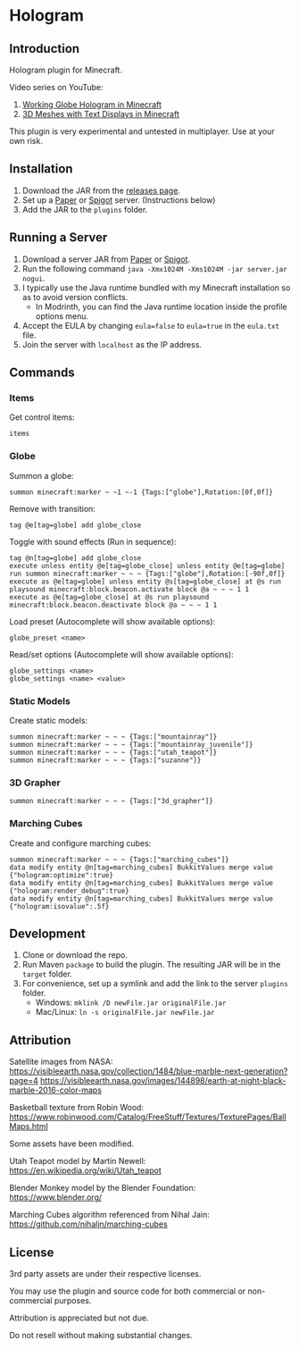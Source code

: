 # Hologram
## Introduction
Hologram plugin for Minecraft.

Video series on YouTube:
1. [Working Globe Hologram in Minecraft](https://youtu.be/ae_Gns9ZBqY)
2. [3D Meshes with Text Displays in Minecraft](https://youtu.be/RnLWLQsh9mw)

This plugin is very experimental and untested in multiplayer. Use at your own risk.


## Installation
1. Download the JAR from the [releases page](https://github.com/TheCymaera/minecraft-hologram/releases/).
2. Set up a [Paper](https://papermc.io/downloads) or [Spigot](https://getbukkit.org/download/spigot) server. (Instructions below)
3. Add the JAR to the `plugins` folder.
<!--4. Download the world folder from [Planet Minecraft](https://www.planetminecraft.com/project/spider-garden/).-->
<!--5. Place the world folder in the server directory. Name it `world`.-->

## Running a Server
1. Download a server JAR from [Paper](https://papermc.io/downloads) or [Spigot](https://getbukkit.org/download/spigot).
2. Run the following command `java -Xmx1024M -Xms1024M -jar server.jar nogui`.
3. I typically use the Java runtime bundled with my Minecraft installation so as to avoid version conflicts.
   - In Modrinth, you can find the Java runtime location inside the profile options menu.
4. Accept the EULA by changing `eula=false` to `eula=true` in the `eula.txt` file.
5. Join the server with `localhost` as the IP address.


## Commands
### Items
Get control items:
```
items
```

### Globe
Summon a globe:
```
summon minecraft:marker ~ ~1 ~-1 {Tags:["globe"],Rotation:[0f,0f]}
```

Remove with transition:
```
tag @e[tag=globe] add globe_close
```

Toggle with sound effects (Run in sequence):
```
tag @n[tag=globe] add globe_close
execute unless entity @e[tag=globe_close] unless entity @e[tag=globe] run summon minecraft:marker ~ ~ ~ {Tags:["globe"],Rotation:[-90f,0f]}
execute as @e[tag=globe] unless entity @s[tag=globe_close] at @s run playsound minecraft:block.beacon.activate block @a ~ ~ ~ 1 1
execute as @e[tag=globe_close] at @s run playsound minecraft:block.beacon.deactivate block @a ~ ~ ~ 1 1
```

Load preset (Autocomplete will show available options):
```
globe_preset <name>
```

Read/set options (Autocomplete will show available options):
```
globe_settings <name>
globe_settings <name> <value>
```

### Static Models
Create static models:
```
summon minecraft:marker ~ ~ ~ {Tags:["mountainray"]}
summon minecraft:marker ~ ~ ~ {Tags:["mountainray_juvenile"]}
summon minecraft:marker ~ ~ ~ {Tags:["utah_teapot"]}
summon minecraft:marker ~ ~ ~ {Tags:["suzanne"]}
```

### 3D Grapher
```
summon minecraft:marker ~ ~ ~ {Tags:["3d_grapher"]}
```

### Marching Cubes
Create and configure marching cubes:
```
summon minecraft:marker ~ ~ ~ {Tags:["marching_cubes"]}
data modify entity @n[tag=marching_cubes] BukkitValues merge value {"hologram:optimize":true}
data modify entity @n[tag=marching_cubes] BukkitValues merge value {"hologram:render_debug":true}
data modify entity @n[tag=marching_cubes] BukkitValues merge value {"hologram:isovalue":.5f}
```

## Development
1. Clone or download the repo.
2. Run Maven `package` to build the plugin. The resulting JAR will be in the `target` folder.
3. For convenience, set up a symlink and add the link to the server `plugins` folder.
   - Windows: `mklink /D newFile.jar originalFile.jar`
   - Mac/Linux: `ln -s originalFile.jar newFile.jar`

## Attribution
Satellite images from NASA:  
https://visibleearth.nasa.gov/collection/1484/blue-marble-next-generation?page=4
https://visibleearth.nasa.gov/images/144898/earth-at-night-black-marble-2016-color-maps

Basketball texture from Robin Wood:  
https://www.robinwood.com/Catalog/FreeStuff/Textures/TexturePages/BallMaps.html

Some assets have been modified.

Utah Teapot model by Martin Newell:  
https://en.wikipedia.org/wiki/Utah_teapot

Blender Monkey model by the Blender Foundation:  
https://www.blender.org/

Marching Cubes algorithm referenced from Nihal Jain:  
https://github.com/nihaljn/marching-cubes

## License
3rd party assets are under their respective licenses.

You may use the plugin and source code for both commercial or non-commercial purposes.

Attribution is appreciated but not due.

Do not resell without making substantial changes.